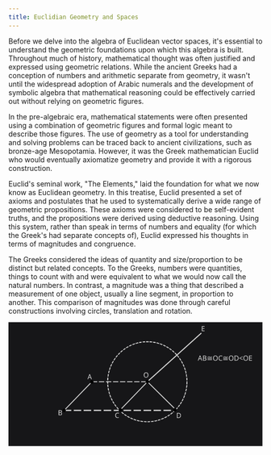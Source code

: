 ```yaml
---
title: Euclidian Geometry and Spaces
---
```


Before we delve into the algebra of Euclidean vector spaces, it's essential to understand the geometric foundations upon which this algebra is built. Throughout much of history, mathematical thought was often justified and expressed using geometric relations. While the ancient Greeks had a conception of numbers and arithmetic separate from geometry, it wasn't until the widespread adoption of Arabic numerals and the development of symbolic algebra that mathematical reasoning could be effectively carried out without relying on geometric figures.

In the pre-algebraic era, mathematical statements were often presented using a combination of geometric figures and formal logic meant to describe those figures. The use of geometry as a tool for understanding and solving problems can be traced back to ancient civilizations, such as bronze-age Mesopotamia. However, it was the Greek mathematician Euclid who would eventually axiomatize geometry and provide it with a rigorous construction.

Euclid's seminal work, "The Elements," laid the foundation for what we now know as Euclidean geometry. In this treatise, Euclid presented a set of axioms and postulates that he used to systematically derive a wide range of geometric propositions. These axioms were considered to be self-evident truths, and the propositions were derived using deductive reasoning. Using this system, rather than speak in terms of numbers and equality (for which the Greek's had separate concepts of), Euclid expressed his thoughts in terms of magnitudes and congruence. 

The Greeks considered the ideas of quantity and size/proportion to be distinct but related concepts. To the Greeks, numbers were quantities, things to count with and were equivalent to what we would now call the natural numbers. In contrast, a magnitude was a thing that described a measurement of one object, usually a line segment, in proportion to another. This comparison of magnitudes was done through careful constructions involving circles, translation and rotation.

<p align="center">
  <img src="../Images/Congruence.svg" alt="Congruence" />
</p>



